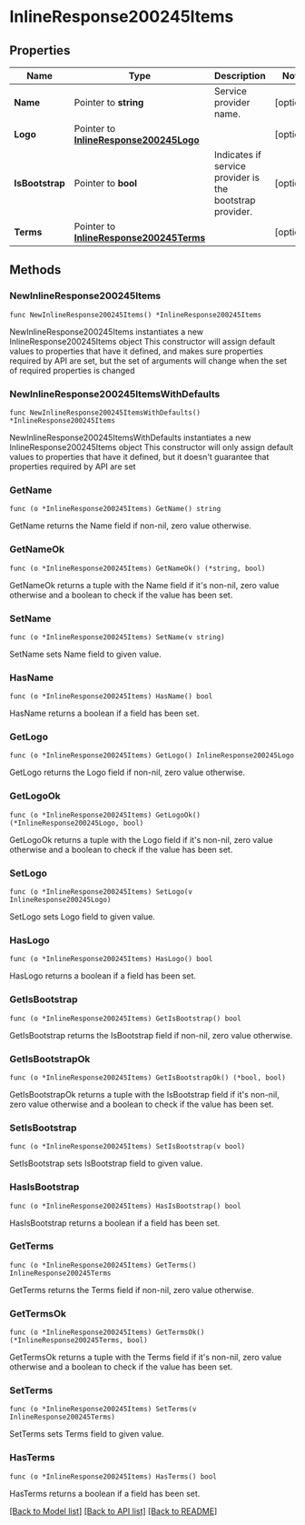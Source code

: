 # InlineResponse200245Items

## Properties

Name | Type | Description | Notes
------------ | ------------- | ------------- | -------------
**Name** | Pointer to **string** | Service provider name. | [optional] 
**Logo** | Pointer to [**InlineResponse200245Logo**](InlineResponse200245Logo.md) |  | [optional] 
**IsBootstrap** | Pointer to **bool** | Indicates if service provider is the bootstrap provider. | [optional] 
**Terms** | Pointer to [**InlineResponse200245Terms**](InlineResponse200245Terms.md) |  | [optional] 

## Methods

### NewInlineResponse200245Items

`func NewInlineResponse200245Items() *InlineResponse200245Items`

NewInlineResponse200245Items instantiates a new InlineResponse200245Items object
This constructor will assign default values to properties that have it defined,
and makes sure properties required by API are set, but the set of arguments
will change when the set of required properties is changed

### NewInlineResponse200245ItemsWithDefaults

`func NewInlineResponse200245ItemsWithDefaults() *InlineResponse200245Items`

NewInlineResponse200245ItemsWithDefaults instantiates a new InlineResponse200245Items object
This constructor will only assign default values to properties that have it defined,
but it doesn't guarantee that properties required by API are set

### GetName

`func (o *InlineResponse200245Items) GetName() string`

GetName returns the Name field if non-nil, zero value otherwise.

### GetNameOk

`func (o *InlineResponse200245Items) GetNameOk() (*string, bool)`

GetNameOk returns a tuple with the Name field if it's non-nil, zero value otherwise
and a boolean to check if the value has been set.

### SetName

`func (o *InlineResponse200245Items) SetName(v string)`

SetName sets Name field to given value.

### HasName

`func (o *InlineResponse200245Items) HasName() bool`

HasName returns a boolean if a field has been set.

### GetLogo

`func (o *InlineResponse200245Items) GetLogo() InlineResponse200245Logo`

GetLogo returns the Logo field if non-nil, zero value otherwise.

### GetLogoOk

`func (o *InlineResponse200245Items) GetLogoOk() (*InlineResponse200245Logo, bool)`

GetLogoOk returns a tuple with the Logo field if it's non-nil, zero value otherwise
and a boolean to check if the value has been set.

### SetLogo

`func (o *InlineResponse200245Items) SetLogo(v InlineResponse200245Logo)`

SetLogo sets Logo field to given value.

### HasLogo

`func (o *InlineResponse200245Items) HasLogo() bool`

HasLogo returns a boolean if a field has been set.

### GetIsBootstrap

`func (o *InlineResponse200245Items) GetIsBootstrap() bool`

GetIsBootstrap returns the IsBootstrap field if non-nil, zero value otherwise.

### GetIsBootstrapOk

`func (o *InlineResponse200245Items) GetIsBootstrapOk() (*bool, bool)`

GetIsBootstrapOk returns a tuple with the IsBootstrap field if it's non-nil, zero value otherwise
and a boolean to check if the value has been set.

### SetIsBootstrap

`func (o *InlineResponse200245Items) SetIsBootstrap(v bool)`

SetIsBootstrap sets IsBootstrap field to given value.

### HasIsBootstrap

`func (o *InlineResponse200245Items) HasIsBootstrap() bool`

HasIsBootstrap returns a boolean if a field has been set.

### GetTerms

`func (o *InlineResponse200245Items) GetTerms() InlineResponse200245Terms`

GetTerms returns the Terms field if non-nil, zero value otherwise.

### GetTermsOk

`func (o *InlineResponse200245Items) GetTermsOk() (*InlineResponse200245Terms, bool)`

GetTermsOk returns a tuple with the Terms field if it's non-nil, zero value otherwise
and a boolean to check if the value has been set.

### SetTerms

`func (o *InlineResponse200245Items) SetTerms(v InlineResponse200245Terms)`

SetTerms sets Terms field to given value.

### HasTerms

`func (o *InlineResponse200245Items) HasTerms() bool`

HasTerms returns a boolean if a field has been set.


[[Back to Model list]](../README.md#documentation-for-models) [[Back to API list]](../README.md#documentation-for-api-endpoints) [[Back to README]](../README.md)


